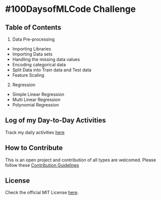 # #100DaysofMLCode Challenge

## Table of Contents

1. Data Pre-processing
  * Importing Libraries
  * Importing Data sets
  * Handling the missing data values
  * Encoding categorical data
  * Split Data into Train data and Test data
  * Feature Scaling
  
2. Regression
 * Simple Linear Regression
 * Multi Linear Regression
 * Polynomial Regression

## Log of my Day-to-Day Activities

Track my daily activities [here](100Days_Log.md)

## How to Contribute

This is an open project and contribution of all types are welcomed.
Please follow these [Contribution Guidelines](CONTRIBUTING.md)

## License

Check the official MIT License [here](LICENSE).
